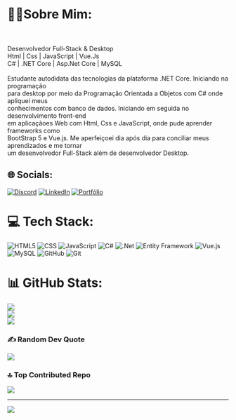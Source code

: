 # 🐱‍👤Sobre Mim:

<br><br>Desenvolvedor Full-Stack & Desktop<br>Html | Css | JavaScript | Vue.Js<br>C# | .NET Core | Asp.Net Core | MySQL<br><br>Estudante autodidata das tecnologias da plataforma .NET Core. Iniciando na programação<br>para desktop por meio da Programação Orientada a Objetos com C# onde apliquei meus <br>conhecimentos com banco de dados. Iniciando em seguida no desenvolvimento front-end<br>em aplicaçãoes Web com Html, Css e JavaScript, onde pude aprender frameworks como <br>BootStrap 5 e Vue.js. Me aperfeiçoei dia após dia para conciliar meus aprendizados e me tornar<br>um desenvolvedor Full-Stack além de desenvolvedor Desktop. 


## 🌐 Socials:
[![Discord](https://img.shields.io/badge/Discord-%237289DA.svg?logo=discord&logoColor=white)](https://discord.gg/naarazin_) [![LinkedIn](https://img.shields.io/badge/LinkedIn-%230077B5.svg?logo=linkedin&logoColor=white)](https://linkedin.com/in/ranyel-cerracena) [![Portfólio](https://img.shields.io/badge/Portfólio-%23000000.svg?logo=google-chrome&logoColor=white)](https://ranyelcerracena.com.br)



# 💻 Tech Stack:
![HTML5](https://img.shields.io/badge/html5-%23E34F26.svg?style=for-the-badge&logo=html5&logoColor=white) ![CSS](https://img.shields.io/badge/CSS-%231572B6.svg?style=for-the-badge&logo=css3&logoColor=white)
 ![JavaScript](https://img.shields.io/badge/javascript-%23323330.svg?style=for-the-badge&logo=javascript&logoColor=%23F7DF1E) ![C#](https://img.shields.io/badge/C%23-%237A0BC0.svg?style=for-the-badge&logo=c-sharp&logoColor=white)
 ![.Net](https://img.shields.io/badge/.NET-5C2D91?style=for-the-badge&logo=.net&logoColor=white) ![Entity Framework](https://img.shields.io/badge/Entity%20Framework-%23512BD4.svg?style=for-the-badge&logo=entity-framework&logoColor=white)
 ![Vue.js](https://img.shields.io/badge/vue.js-%2335495e.svg?style=for-the-badge&logo=vuedotjs&logoColor=%234FC08D) ![MySQL](https://img.shields.io/badge/mysql-4479A1.svg?style=for-the-badge&logo=mysql&logoColor=white) ![GitHub](https://img.shields.io/badge/github-%23121011.svg?style=for-the-badge&logo=github&logoColor=white) ![Git](https://img.shields.io/badge/git-%23F05033.svg?style=for-the-badge&logo=git&logoColor=white) 
# 📊 GitHub Stats:
![](https://github-readme-stats.vercel.app/api?username=RanyelCerracena&theme=tokyonight&hide_border=false&include_all_commits=true&count_private=false)<br/>
![](https://github-readme-streak-stats.herokuapp.com/?user=RanyelCerracena&theme=tokyonight&hide_border=false)<br/>
![](https://github-readme-stats.vercel.app/api/top-langs/?username=RanyelCerracena&theme=tokyonight&hide_border=false&include_all_commits=true&count_private=false&layout=compact)

### ✍️ Random Dev Quote
![](https://quotes-github-readme.vercel.app/api?type=vetical&theme=tokyonight)

### 🔝 Top Contributed Repo
![](https://github-contributor-stats.vercel.app/api?username=RanyelCerracena&limit=5&theme=tokyonight&combine_all_yearly_contributions=true)

---
[![](https://visitcount.itsvg.in/api?id=RanyelCerracena&icon=0&color=0)](https://visitcount.itsvg.in)

